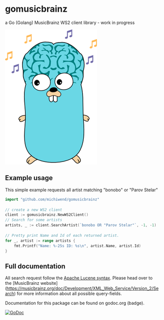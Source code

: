 gomusicbrainz
=============

a Go (Golang) MusicBrainz WS2 client library - work in progress

![gopherbrainz Oo](misc/gopherbrainz.png)

## Example usage
This simple example requests all artist matching "bonobo" or "Parov Stelar"
```Go
import "github.com/michiwend/gomusicbrainz"

// create a new WS2 client
client := gomusicbrainz.NewWS2Client()
// Search for some artists
artists, _ := client.SearchArtist(`bonobo OR "Parov Stelar"`, -1, -1)

// Pretty print Name and Id of each returned artist.
for _, artist := range artists {
	fmt.Printf("Name: %-25s ID: %s\n", artist.Name, artist.Id)
}
```
## Full documentation
All search request follow the [Apache Lucene syntax](https://lucene.apache.org/core/4_3_0/queryparser/org/apache/lucene/queryparser/classic/package-summary.html#package_description). Please head over to the [MusicBrainz website] (https://musicbrainz.org/doc/Development/XML_Web_Service/Version_2/Search) for more information about all possible query-fields.

Documentation for this package can be found on godoc.org (badge).

[![GoDoc](https://godoc.org/github.com/golang/gddo?status.svg)](https://godoc.org/github.com/michiwend/gomusicbrainz)
